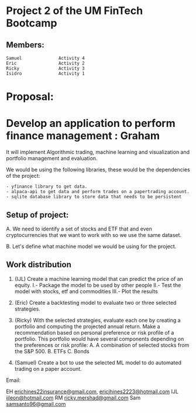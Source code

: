 
# Project 2 of the UM FinTech Bootcamp

## Members:
    Samuel              Activity 4
    Eric                Activity 2
    Ricky               Activity 3
    Isidro              Activity 1

# Proposal:

# Develop an application to perform finance management : Graham
    
It will implement Algorithmic trading, machine learning and visualization 
and portfolio management and evaluation.

We would be using the following libraries, these would be the 
dependencies of the project:

    - yfinance library to get data.
    - alpaca-api to get data and perform trades on a papertrading account.
    - sqlite database library to store data that needs to be persistent


## Setup of project:
A. We need to identify a set of stocks and ETF that and even cryptocurrencies that 
we want to work with so we use the same dataset.

B. Let's define what machine model we would be using for the project.


## Work distribution

1. (IJL) Create a machine learning model that can predict the price of an equity.
    I.- Package the model to be used by other people
    II.- Test the model with stocks, etf and commodities
    III.- Plot the results

2. (Eric) Create a backtesting model to evaluate two or three selected strategies.


3. (Ricky) With the selected strategies, evaluate each one by creating a portfolio and 
    computing the projected annual return.
    Make a recommendation based on personal preference or risk profile of a portfolio.
        This portfolio would have several components depending on the preferences or risk profile:
            A. A combination of selected stocks from the S&P 500.
            B. ETFs
            C. Bonds


4. (Samuel) Create a bot to use the selected ML model to do automated trading on 
    a paper account.


Email:

EH      erichines22insurance@gmail.com,
        ericjhines2223@hotmail.com
IJL     ijleon@hotmail.com
RM      ricky.mershad@gmail.com
Sam     samsanto96@gmail.com
